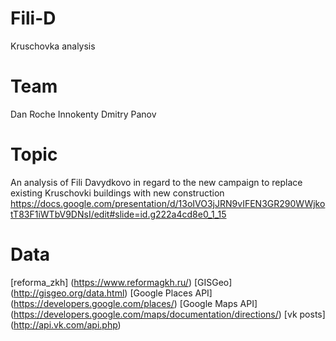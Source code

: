 # Fili-D
Kruschovka analysis

# Team
Dan Roche
Innokenty
Dmitry Panov

# Topic
An analysis of Fili Davydkovo in regard to the new campaign to replace existing Kruschovki buildings with new construction
https://docs.google.com/presentation/d/13oIVO3jJRN9vIFEN3GR290WWjkotT83F1iWTbV9DNsI/edit#slide=id.g222a4cd8e0_1_15

# Data
[reforma_zkh] (https://www.reformagkh.ru/)
[GISGeo] (http://gisgeo.org/data.html)
[Google Places API] (https://developers.google.com/places/)
[Google Maps API] (https://developers.google.com/maps/documentation/directions/)
[vk posts] (http://api.vk.com/api.php)





